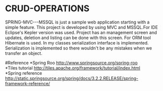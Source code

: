 # CRUD-OPERATIONS
SPRING-MVC---MSSQL is just a sample web application starting with a simple feature.
This project is developed by using MVC and MSSQL.For IDE Eclipse's Kepler version was used. Project has an management screen and updates, deletion and listing can be done with this screen.
For ORM tool Hibernate is used.
In my classes serialization interface is implemented. Serialization is implemented so there wouldn't be any mistakes when we transfer an object.

#Reference
*Spring Roo http://www.springsource.org/spring-roo                              
*Tiles tutorial http://tiles.apache.org/framework/tutorial/index.html         
*Spring reference http://static.springsource.org/spring/docs/3.2.2.RELEASE/spring-framework-reference/
